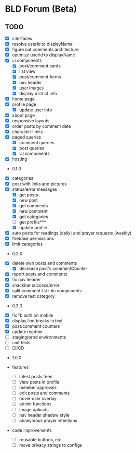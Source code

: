 # BLD Forum (Beta)

## TODO

- [x] interfaces
- [x] resolve userId to displayName
- [x] figure out comments architecture
- [x] optimize userId to displayName
- [x] ui components
  - [x] post/comment cards
  - [x] list view
  - [x] post/comment forms
  - [x] nav header
  - [x] user images
  - [x] display district info
- [x] home page
- [x] profile page
  - [x] update user info
- [x] about page
- [x] responsive layouts
- [x] order posts by comment date
- [x] character limits
- [x] paged queries
  - [x] comment queries
  - [x] post queries
  - [x] UI components
- [x] hosting
- 0.1.0
- [x] categories
- [x] post with links and pictures
- [x] status/error messages
  - [x] get posts
  - [x] new post
  - [x] get comments
  - [x] new comment
  - [x] get categories
  - [ ] get profile\*\*\*
  - [x] update profile
- [x] auto posts for readings (daily) and prayer requests (weekly)
- [x] firebase permissions
- [x] limit categories
- 0.2.0
- [x] delete own posts and comments
  - [x] decrease post's commentCounter
- [x] report posts and comments
- [x] fix nav header
- [x] snackbar success/error
- [x] split comment list into components
- [x] remove test category
- 0.3.0
- [x] fix fb auth on mobile
- [x] display line breaks in text
- [x] post/comment counters
- [x] update readme
- [ ] staging/prod environments
- [ ] unit tests
- [ ] CI/CD
- 1.0.0

- features
  - [ ] latest posts feed
  - [ ] view posts in profile
  - [ ] member approvals
  - [ ] edit posts and comments
  - [ ] hover user overlay
  - [ ] admin functions
  - [ ] image uploads
  - [ ] nav header shadow style
  - [ ] anonymous prayer intentions
- code improvements
  - [ ] reusable buttons, etc.
  - [ ] move privacy strings to configs
